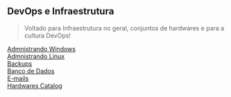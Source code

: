 ## DevOps e Infraestrutura

>Voltado para Infraestrutura no geral, conjuntos de hardwares e para a cultura DevOps!

[Admnistrando Windows]()</br>
[Admnistrando Linux]()</br>
[Backups]()</br>
[Banco de Dados]()</br>
[E-mails]()</br>
[Hardwares Catalog](Hardware_sets/index-hardwares.md)</br>